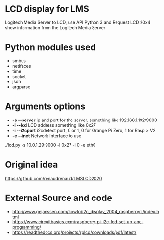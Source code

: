 # LCD display for LMS

Logitech Media Server to LCD, use API Python 3 and Request
LCD 20x4 show information from the Logitech Media Server

# Python modules used

* smbus
* netifaces
* time
* socket
* json
* argparse

# Arguments options

* **-s --server** ip and port for the server. something like 192.168.1.192:9000
* **-l --lcd** LCD address something like 0x27
* **-i --i2cport** i2cdetect port, 0 or 1, 0 for Orange Pi Zero, 1 for Rasp > V2
* **-e --inet** Network Interface to  use

./lcd.py -s 10.0.1.29:9000 -l 0x27 -i 0 -e eth0

# Original idea

https://github.com/renaudrenaud/LMSLCD2020

# External Source and code

* http://www.gejanssen.com/howto/i2c_display_2004_raspberrypi/index.html
* https://www.circuitbasics.com/raspberry-pi-i2c-lcd-set-up-and-programming/
* https://readthedocs.org/projects/rplcd/downloads/pdf/latest/
